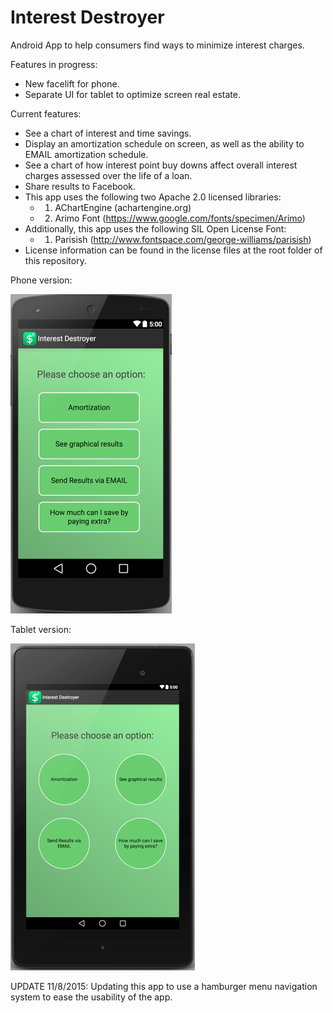 # Interest Destroyer

Android App to help consumers find ways to minimize interest charges.

Features in progress:
- New facelift for phone.
- Separate UI for tablet to optimize screen real estate.

Current features:
- See a chart of interest and time savings.
- Display an amortization schedule on screen, as well as the ability to EMAIL amortization schedule.
- See a chart of how interest point buy downs affect overall interest charges assessed over the life of a loan.
- Share results to Facebook.
- This app uses the following two Apache 2.0 licensed libraries:
    - 1. AChartEngine (achartengine.org)
    - 2. Arimo Font (https://www.google.com/fonts/specimen/Arimo)
- Additionally, this app uses the following SIL Open License Font: 
    - 1. Parisish (http://www.fontspace.com/george-williams/parisish)
- License information can be found in the license files at the root folder of this repository.

Phone version:

![Phone Main Screen](https://github.com/azadibogolubov/InterestDestroyer/blob/master/Images/phoneScreen.png) 

Tablet version:

![Tablet Main Screen](https://github.com/azadibogolubov/InterestDestroyer/blob/master/Images/tabletScreen.png)

UPDATE 11/8/2015:
Updating this app to use a hamburger menu navigation system to ease the usability of the app.
